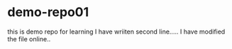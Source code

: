 # demo-repo01
this is demo repo for learning
I have wriiten second line.....
I have modified the file online..
